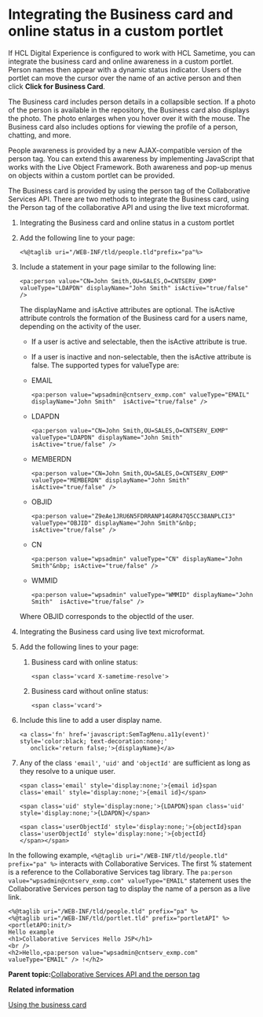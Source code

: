 # Integrating the Business card and online status in a custom portlet

If HCL Digital Experience is configured to work with HCL Sametime, you can integrate the business card and online awareness in a custom portlet. Person names then appear with a dynamic status indicator. Users of the portlet can move the cursor over the name of an active person and then click **Click for Business Card**.

The Business card includes person details in a collapsible section. If a photo of the person is available in the repository, the Business card also displays the photo. The photo enlarges when you hover over it with the mouse. The Business card also includes options for viewing the profile of a person, chatting, and more.

People awareness is provided by a new AJAX-compatible version of the person tag. You can extend this awareness by implementing JavaScript that works with the Live Object Framework. Both awareness and pop-up menus on objects within a custom portlet can be provided.

The Business card is provided by using the person tag of the Collaborative Services API. There are two methods to integrate the Business card, using the Person tag of the collaborative API and using the live text microformat.

1.  Integrating the Business card and online status in a custom portlet
2.  Add the following line to your page:

    ```
    <%@taglib uri="/WEB-INF/tld/people.tld"prefix="pa"%>
    
    ```

3.  Include a statement in your page similar to the following line:

    ```
    <pa:person value="CN=John Smith,OU=SALES,O=CNTSERV_EXMP" valueType="LDAPDN" displayName="John Smith" isActive="true/false" />
    ```

    The displayName and isActive attributes are optional. The isActive attribute controls the formation of the Business card for a users name, depending on the activity of the user.

    -   If a user is active and selectable, then the isActive attribute is true.
    -   If a user is inactive and non-selectable, then the isActive attribute is false.
    The supported types for valueType are:

    -   EMAIL

        ```
        <pa:person value="wpsadmin@cntserv_exmp.com" valueType="EMAIL" displayName="John Smith"  isActive="true/false" />
        ```

    -   LDAPDN

        ```
        <pa:person value="CN=John Smith,OU=SALES,O=CNTSERV_EXMP" valueType="LDAPDN" displayName="John Smith" isActive="true/false" />
        ```

    -   MEMBERDN

        ```
        <pa:person value="CN=John Smith,OU=SALES,O=CNTSERV_EXMP" valueType="MEMBERDN" displayName="John Smith" isActive="true/false" />
        ```

    -   OBJID

        ```
        <pa:person value="Z9eAe1JRU6N5FDRRANP14GRR47Q5CC38ANPLCI3" valueType="OBJID" displayName="John Smith"&nbp; isActive="true/false" />
        ```

    -   CN

        ```
        <pa:person value="wpsadmin" valueType="CN" displayName="John Smith"&nbp; isActive="true/false" />
        ```

    -   WMMID

        ```
        <pa:person value="wpsadmin" valueType="WMMID" displayName="John Smith"  isActive="true/false" />
        ```

    Where OBJID corresponds to the objectId of the user.

4.  Integrating the Business card using live text microformat.
5.  Add the following lines to your page:

    1.  Business card with online status:

        ```
        <span class='vcard X-sametime-resolve'>
        ```

    2.  Business card without online status:

        ```
        <span class='vcard'>
        ```

6.  Include this line to add a user display name.

    ```
    <a class='fn' href='javascript:SemTagMenu.a11y(event)' style='color:black; text-decoration:none;' 
       onclick='return false;'>{displayName}</a>
    ```

7.  Any of the class `'email'`, `'uid'` and `'objectId'` are sufficient as long as they resolve to a unique user.

    ```
    <span class='email' style='display:none;'>{email id}span class='email' style='display:none;'>{email id}</span>
    ```

    ```
    <span class='uid' style='display:none;'>{LDAPDN}span class='uid' style='display:none;'>{LDAPDN}</span>
    ```

    ```
    <span class='userObjectId' style='display:none;'>{objectId}span class='userObjectId' style='display:none;'>{objectId}
    </span></span>
    ```


In the following example, `<%@taglib uri="/WEB-INF/tld/people.tld" prefix="pa" %>` interacts with Collaborative Services. The first % statement is a reference to the Collaborative Services tag library. The `pa:person value="wpsadmin@cntserv_exmp.com" valueType="EMAIL"` statement uses the Collaborative Services person tag to display the name of a person as a live link.

```
<%@taglib uri="/WEB-INF/tld/people.tld" prefix="pa" %>
<%@taglib uri="/WEB-INF/tld/portlet.tld" prefix="portletAPI" %>
<portletAPO:init/>
Hello example
<h1>Collaborative Services Hello JSP</h1>
<br />
<h2>Hello,<pa:person value="wpsadmin@cntserv_exmp.com" valueType="EMAIL" /> !</h2>
```

**Parent topic:**[Collaborative Services API and the person tag](../collab/i_coll_r_cs_api.md)

**Related information**  


[Using the business card](../social/soc_rendr_use_biz_card.md)

